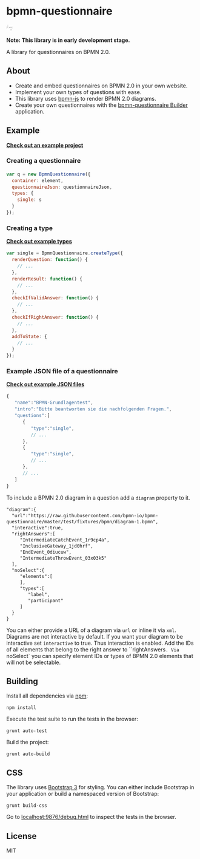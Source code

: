 # bpmn-questionnaire

<img style="height: 15px" src="/resources/img/logo.png">

__Note: This library is in early development stage.__

A library for questionnaires on BPMN 2.0.

## About

* Create and embed questionnaires on BPMN 2.0 in your own website. 
* Implement your own types of questions with ease.
* This library uses [bpmn-js](https://github.com/bpmn-io/bpmn-js) to render BPMN 2.0 diagrams.
* Create your own questionnaires with the [bpmn-questionnaire Builder](https://github.com/bpmn-io/bpmn-questionnaire-builder) application.


## Example

[__Check out an example project__](https://github.com/bpmn-io/bpmn-questionnaire-example)

### Creating a questionnaire

```javascript
var q = new BpmnQuestionnaire({
  container: element,
  questionnaireJson: questionnaireJson,
  types: {
    single: s
  }
});
```

### Creating a type

[__Check out example types__](https://github.com/bpmn-io/bpmn-questionnaire/tree/master/test/fixtures/js/types)

```javascript
var single = BpmnQuestionnaire.createType({
  renderQuestion: function() {
    // ...
  },
  renderResult: function() {
    // ...
  },
  checkIfValidAnswer: function() {
    // ...
  },
  checkIfRightAnswer: function() {
    // ...
  },
  addToState: {
    // ...
  }
});
```

### Example JSON file of a questionnaire

[__Check out example JSON files__](https://github.com/bpmn-io/bpmn-questionnaire/tree/master/test/fixtures/json/questionnaire)

```javascript
{  
   "name":"BPMN-Grundlagentest",
   "intro":"Bitte beantworten sie die nachfolgenden Fragen.",
   "questions":[  
      {  
         "type":"single",
         // ...
      },
      {  
         "type":"single",
         // ...
      },
      // ...
   ]
}
```

To include a BPMN 2.0 diagram in a question add a `diagram` property to it.

```
"diagram":{  
  "url":"https://raw.githubusercontent.com/bpmn-io/bpmn-questionnaire/master/test/fixtures/bpmn/diagram-1.bpmn",
  "interactive":true,
  "rightAnswers":[
     "IntermediateCatchEvent_1r9cp4a",
     "InclusiveGateway_1jd0hrf",
     "EndEvent_0diucuw",
     "IntermediateThrowEvent_03x03k5"
  ],
  "noSelect":{
     "elements":[
     ],
     "types":[
        "label",
        "participant"
     ]
  }
}
```

You can either provide a URL of a diagram via `url` or inline it via `xml`. Diagrams are not interactive by default. If you want your diagram to be interactive set `interactive` to true. Thus interaction is enabled. Add the IDs of all elements that belong to the right answer to ``rightAnswers`. Via `noSelect` you can specify element IDs or types of BPMN 2.0 elements that will not be selectable.

## Building

Install all dependencies via [npm](https://npmjs.org):

```
npm install
```

Execute the test suite to run the tests in the browser:

```
grunt auto-test
```

Build the project:

```
grunt auto-build
```

## CSS

The library uses [Bootstrap 3](https://github.com/twbs/bootstrap) for styling. You can either include Bootstrap in your application or build a namespaced version of Bootstrap:

```
grunt build-css
```

Go to [localhost:9876/debug.html](http://localhost:9876/debug.html) to inspect the tests in the browser.

## License

MIT
